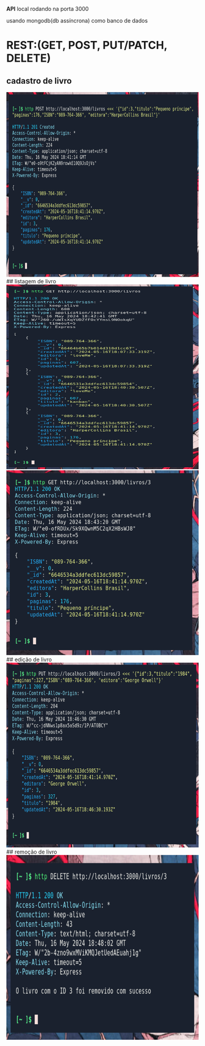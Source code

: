 <b>API</b> local rodando na porta 3000

usando mongodb(db assíncrona) como banco de dados 

# REST:(GET, POST, PUT/PATCH, DELETE)

## cadastro de livro
<img alt="cadastro post" src="./img/post.png" height="484" width="1083">
## listagem de livro
<img alt="listar get" src="./img/get.png" height="484" width="1083">
<img alt="listar um livro get" src="./img/get:id.png" height="484" width="1083">
## edição de livro
<img alt="editar put" src="./img/put:id.png" height="484" width="1083">
## remoção de livro
<img alt="remover delete" src="./img/delete:id.png" height="484" width="1083">

